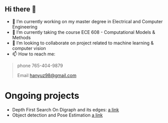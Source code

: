 ## Hi there 👋
- 🔭 I’m currently working on my master degree in Electrical and Computer Engineering
- 🌱 I’m currently taking the course ECE 608 - Computational Models & Methods
- 👯 I’m looking to collaborate on project related to machine learning & computer vision
- 📫 How to reach me:
>phone 765-404-9879 
>
>Email hanyuz98@gmail.com

# Ongoing projects
- Depth First Search On Digraph and its edges: [a link](https://github.com/zhu741/DFS-on-Digraphs-and-its-edges.git)
- Object detection and Pose Estimation [a link](https://github.com/zhu741/Object-Detection-and-Tracking.git)
<!--
**zhu741/zhu741** is a ✨ _special_ ✨ repository because its `README.md` (this file) appears on your GitHub profile.

Here are some ideas to get you started:

- 🔭 I’m currently working on my master degree in Electrical and Computer Engineering
- 🌱 I’m currently learning ECE 608 - Computational Models & Methods as well ECE 573 - Compilers and Translator Writing Systems
- 👯 I’m looking to collaborate on project related to machine learning & computer vision
- 🤔 I’m looking for help with ...
- 💬 Ask me about ...
- 📫 How to reach me: phone 765-404-9879 Email hanyuz98@gmail.com
- 😄 Pronouns: he/his
- ⚡ Fun fact: ...
-->
